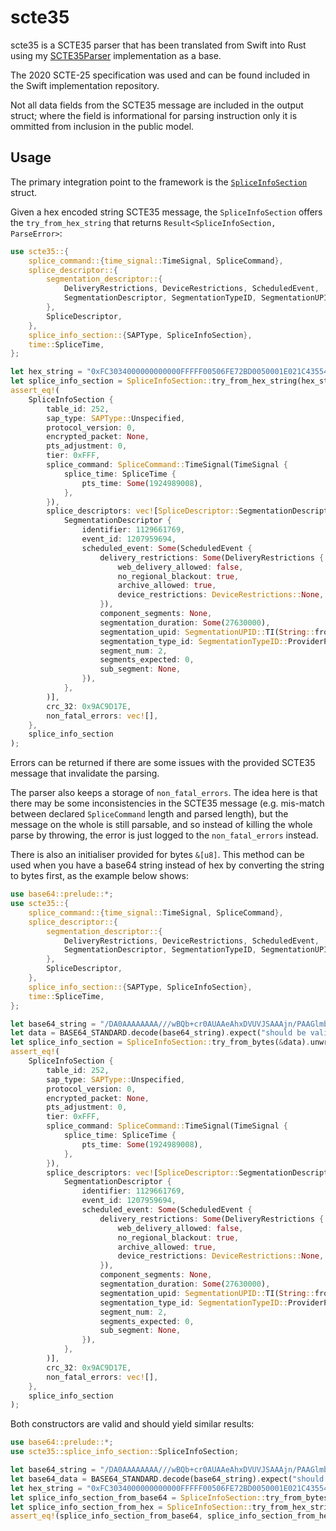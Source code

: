 # scte35
scte35 is a SCTE35 parser that has been translated from Swift into Rust using my [SCTE35Parser](https://github.com/theRealRobG/SCTE35Parser) implementation as a base.

The 2020 SCTE-25 specification was used and can be found included in the Swift implementation repository.

Not all data fields from the SCTE35 message are included in the output struct; where the field is informational for parsing instruction only it is ommitted from inclusion in the public model.

## Usage
The primary integration point to the framework is the [`SpliceInfoSection`](./src/splice_info_section.rs#L52-L111) struct.

Given a hex encoded string SCTE35 message, the `SpliceInfoSection` offers the `try_from_hex_string` that returns `Result<SpliceInfoSection, ParseError>`:
```rs
use scte35::{
    splice_command::{time_signal::TimeSignal, SpliceCommand},
    splice_descriptor::{
        segmentation_descriptor::{
            DeliveryRestrictions, DeviceRestrictions, ScheduledEvent,
            SegmentationDescriptor, SegmentationTypeID, SegmentationUPID,
        },
        SpliceDescriptor,
    },
    splice_info_section::{SAPType, SpliceInfoSection},
    time::SpliceTime,
};

let hex_string = "0xFC3034000000000000FFFFF00506FE72BD0050001E021C435545494800008E7FCF0001A599B00808000000002CA0A18A3402009AC9D17E";
let splice_info_section = SpliceInfoSection::try_from_hex_string(hex_string).unwrap();
assert_eq!(
    SpliceInfoSection {
        table_id: 252,
        sap_type: SAPType::Unspecified,
        protocol_version: 0,
        encrypted_packet: None,
        pts_adjustment: 0,
        tier: 0xFFF,
        splice_command: SpliceCommand::TimeSignal(TimeSignal {
            splice_time: SpliceTime {
                pts_time: Some(1924989008),
            },
        }),
        splice_descriptors: vec![SpliceDescriptor::SegmentationDescriptor(
            SegmentationDescriptor {
                identifier: 1129661769,
                event_id: 1207959694,
                scheduled_event: Some(ScheduledEvent {
                    delivery_restrictions: Some(DeliveryRestrictions {
                        web_delivery_allowed: false,
                        no_regional_blackout: true,
                        archive_allowed: true,
                        device_restrictions: DeviceRestrictions::None,
                    }),
                    component_segments: None,
                    segmentation_duration: Some(27630000),
                    segmentation_upid: SegmentationUPID::TI(String::from("0x000000002CA0A18A")),
                    segmentation_type_id: SegmentationTypeID::ProviderPlacementOpportunityStart,
                    segment_num: 2,
                    segments_expected: 0,
                    sub_segment: None,
                }),
            },
        )],
        crc_32: 0x9AC9D17E,
        non_fatal_errors: vec![],
    },
    splice_info_section
);
```

Errors can be returned if there are some issues with the provided SCTE35 message that invalidate the parsing.

The parser also keeps a storage of `non_fatal_errors`. The idea here is that there may be some inconsistencies in the SCTE35 message (e.g. mis-match between declared `SpliceCommand` length and parsed length), but the message on the whole is still parsable, and so instead of killing the whole parse by throwing, the error is just logged to the `non_fatal_errors` instead.

There is also an initialiser provided for bytes `&[u8]`. This method can be used when you have a base64 string instead of hex by converting the string to bytes first, as the example below shows:
```rs
use base64::prelude::*;
use scte35::{
    splice_command::{time_signal::TimeSignal, SpliceCommand},
    splice_descriptor::{
        segmentation_descriptor::{
            DeliveryRestrictions, DeviceRestrictions, ScheduledEvent,
            SegmentationDescriptor, SegmentationTypeID, SegmentationUPID,
        },
        SpliceDescriptor,
    },
    splice_info_section::{SAPType, SpliceInfoSection},
    time::SpliceTime,
};

let base64_string = "/DA0AAAAAAAA///wBQb+cr0AUAAeAhxDVUVJSAAAjn/PAAGlmbAICAAAAAAsoKGKNAIAmsnRfg==";
let data = BASE64_STANDARD.decode(base64_string).expect("should be valid base64");
let splice_info_section = SpliceInfoSection::try_from_bytes(&data).unwrap();
assert_eq!(
    SpliceInfoSection {
        table_id: 252,
        sap_type: SAPType::Unspecified,
        protocol_version: 0,
        encrypted_packet: None,
        pts_adjustment: 0,
        tier: 0xFFF,
        splice_command: SpliceCommand::TimeSignal(TimeSignal {
            splice_time: SpliceTime {
                pts_time: Some(1924989008),
            },
        }),
        splice_descriptors: vec![SpliceDescriptor::SegmentationDescriptor(
            SegmentationDescriptor {
                identifier: 1129661769,
                event_id: 1207959694,
                scheduled_event: Some(ScheduledEvent {
                    delivery_restrictions: Some(DeliveryRestrictions {
                        web_delivery_allowed: false,
                        no_regional_blackout: true,
                        archive_allowed: true,
                        device_restrictions: DeviceRestrictions::None,
                    }),
                    component_segments: None,
                    segmentation_duration: Some(27630000),
                    segmentation_upid: SegmentationUPID::TI(String::from("0x000000002CA0A18A")),
                    segmentation_type_id: SegmentationTypeID::ProviderPlacementOpportunityStart,
                    segment_num: 2,
                    segments_expected: 0,
                    sub_segment: None,
                }),
            },
        )],
        crc_32: 0x9AC9D17E,
        non_fatal_errors: vec![],
    },
    splice_info_section
);
```

Both constructors are valid and should yield similar results:
```rs
use base64::prelude::*;
use scte35::splice_info_section::SpliceInfoSection;

let base64_string = "/DA0AAAAAAAA///wBQb+cr0AUAAeAhxDVUVJSAAAjn/PAAGlmbAICAAAAAAsoKGKNAIAmsnRfg==";
let base64_data = BASE64_STANDARD.decode(base64_string).expect("should be valid base64");
let hex_string = "0xFC3034000000000000FFFFF00506FE72BD0050001E021C435545494800008E7FCF0001A599B00808000000002CA0A18A3402009AC9D17E";
let splice_info_section_from_base64 = SpliceInfoSection::try_from_bytes(&base64_data).unwrap();
let splice_info_section_from_hex = SpliceInfoSection::try_from_hex_string(hex_string).unwrap();
assert_eq!(splice_info_section_from_base64, splice_info_section_from_hex);
```
